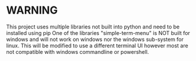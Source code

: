 # WARNING
This project uses multiple libraries not built into python and need to be installed using pip
One of the libraries "simple-term-menu" is NOT built for windows and will not work on windows nor the windows sub-system for linux.
This will be modified to use a different terminal UI however most are not compatible with windows commandline or powershell.
